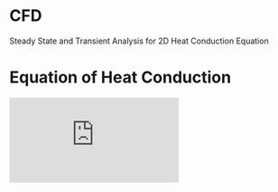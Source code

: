 # CFD
Steady State and Transient Analysis for 2D Heat Conduction Equation

# Equation of Heat Conduction
![equation](https://latex.codecogs.com/svg.latex?%5Cfrac%7B%5Cpartial%5E2%20T%7D%7B%5Cpartial%20x%5E2%7D%20&plus;%20%5Cfrac%7B%5Cpartial%5E2%20T%7D%7B%5Cpartial%20y%5E2%7D%20%3D%200)
